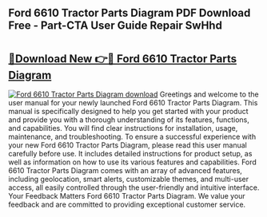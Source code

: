 ## Ford 6610 Tractor Parts Diagram PDF Download Free - Part-CTA User Guide Repair SwHhd

# <h2><a href="http://dficmx.blite.top/?on=Ford+6610+Tractor+Parts+Diagram">🔗Download New 👉🔴 Ford 6610 Tractor Parts Diagram</a></h2>

[![Ford 6610 Tractor Parts Diagram download](https://i.imgur.com/lujVjoI.png)](http://dficmx.blite.top/?on=Ford+6610+Tractor+Parts+Diagram)
Greetings and welcome to the user manual for your newly launched Ford 6610 Tractor Parts Diagram. This manual is specifically designed to help you get started with your product and provide you with a thorough understanding of its features, functions, and capabilities. You will find clear instructions for installation, usage, maintenance, and troubleshooting. To ensure a successful experience with your new Ford 6610 Tractor Parts Diagram, please read this user manual carefully before use. It includes detailed instructions for product setup, as well as information on how to use its various features and capabilities. Ford 6610 Tractor Parts Diagram comes with an array of advanced features, including geolocation, smart alerts, customizable themes, and multi-user access, all easily controlled through the user-friendly and intuitive interface. Your Feedback Matters Ford 6610 Tractor Parts Diagram. We value your feedback and are committed to providing exceptional customer service.
